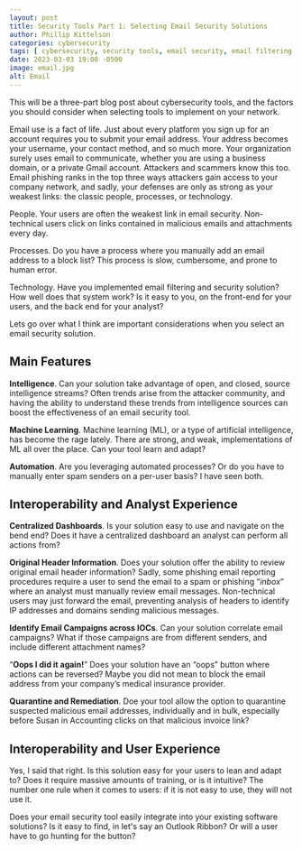 ```yaml
---
layout: post
title: Security Tools Part 1: Selecting Email Security Solutions
author: Phillip Kittelson
categories: cybersecurity
tags: [ cybersecurity, security tools, email security, email filtering ]
date: 2023-03-03 19:00 -0500
image: email.jpg
alt: Email
---
```

This will be a three-part blog post about cybersecurity tools, and the factors you should consider when selecting tools to implement on your network.

Email use is a fact of life. Just about every platform you sign up for an account requires you to submit your email address. Your address becomes your username, your contact method, and so much more. Your organization surely uses email to communicate, whether you are using a business domain, or a private Gmail account. Attackers and scammers know this too. Email phishing ranks in the top three ways attackers gain access to your company network, and sadly, your defenses are only as strong as your weakest links: the classic people, processes, or technology.

People. Your users are often the weakest link in email security. Non-technical users click on links contained in malicious emails and attachments every day.

Processes. Do you have a process where you manually add an email address to a block list? This process is slow, cumbersome, and prone to human error.

Technology. Have you implemented email filtering and security solution? How well does that system work? Is it easy to you, on the front-end for your users, and the back end for your analyst?

Lets go over what I think are important considerations when you select an email security solution.

## Main Features
**Intelligence**. Can your solution take advantage of open, and closed, source intelligence streams? Often trends arise from the attacker community, and having the ability to understand these trends from intelligence sources can boost the effectiveness of an email security tool.

**Machine Learning**. Machine learning (ML), or a type of artificial intelligence, has become the rage lately. There are strong, and weak, implementations of ML all over the place. Can your tool learn and adapt?

**Automation**. Are you leveraging automated processes? Or do you have to manually enter spam senders on a per-user basis? I have seen both.

## Interoperability and Analyst Experience
**Centralized Dashboards**. Is your solution easy to use and navigate on the bend end? Does it have a centralized dashboard an analyst can perform all actions from?

**Original Header Information**. Does your solution offer the ability to review original email header information? Sadly, some phishing email reporting procedures require a user to send the email to a spam or phishing “_inbox_” where an analyst must manually review email messages. Non-technical users may just forward the email, preventing analysis of headers to identify IP addresses and domains sending malicious messages.

**Identify Email Campaigns across IOCs**. Can your solution correlate email campaigns? What if those campaigns are from different senders, and include different attachment names?

“**Oops I did it again!**” Does your solution have an “oops” button where actions can be reversed? Maybe you did not mean to block the email address from your company’s medical insurance provider.

**Quarantine and Remediation**. Doe your tool allow the option to quarantine suspected malicious email addresses, individually and in bulk, especially before Susan in Accounting clicks on that malicious invoice link?

## Interoperability and User Experience
Yes, I said that right. Is this solution easy for your users to lean and adapt to? Does it require massive amounts of training, or is it intuitive? The number one rule when it comes to users: if it is not easy to use, they will not use it.

Does your email security tool easily integrate into your existing software solutions? Is it easy to find, in let's say an Outlook Ribbon? Or will a user have to go hunting for the button?